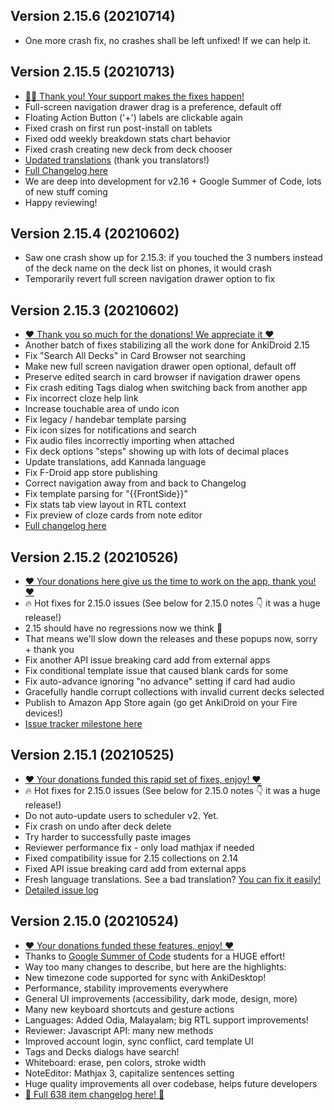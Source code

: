 ## Version 2.15.6 (20210714)
* One more crash fix, no crashes shall be left unfixed! If we can help it.

## Version 2.15.5 (20210713)
* [🤜🤛 Thank you! Your support makes the fixes happen!](https://opencollective.com/ankidroid)
* Full-screen navigation drawer drag is a preference, default off
* Floating Action Button ('+') labels are clickable again
* Fixed crash on first run post-install on tablets
* Fixed odd weekly breakdown stats chart behavior
* Fixed crash creating new deck from deck chooser
* [Updated translations](https://crowdin.com/project/ankidroid) (thank you translators!)
* [Full Changelog here](https://github.com/ankidroid/Anki-Android/milestone/47?closed=1)
* We are deep into development for v2.16 + Google Summer of Code, lots of new stuff coming
* Happy reviewing!

## Version 2.15.4 (20210602)
* Saw one crash show up for 2.15.3: if you touched the 3 numbers
  instead of the deck name on the deck list on phones, it would crash
* Temporarily revert full screen navigation drawer option to fix

## Version 2.15.3 (20210602)
* [❤️  Thank you so much for the donations! We appreciate it ❤️](https://opencollective.com/ankidroid)
* Another batch of fixes stabilizing all the work done for AnkiDroid 2.15
* Fix "Search All Decks" in Card Browser not searching
* Make new full screen navigation drawer open optional, default off
* Preserve edited search in card browser if navigation drawer opens
* Fix crash editing Tags dialog when switching back from another app
* Fix incorrect cloze help link
* Increase touchable area of undo icon
* Fix legacy / handebar template parsing
* Fix icon sizes for notifications and search
* Fix audio files incorrectly importing when attached
* Fix deck options "steps" showing up with lots of decimal places
* Update translations, add Kannada language
* Fix F-Droid app store publishing
* Correct navigation away from and back to Changelog
* Fix template parsing for "{{FrontSide}}"
* Fix stats tab view layout in RTL context
* Fix preview of cloze cards from note editor 
* [Full changelog here](https://github.com/ankidroid/Anki-Android/milestone/45?closed=1)


## Version 2.15.2 (20210526)
* [❤️  Your donations here give us the time to work on the app, thank you! ❤️](https://opencollective.com/ankidroid)
* 🔥 Hot fixes for 2.15.0 issues (See below for 2.15.0 notes 👇 it was a huge release!)
* 2.15 should have no regressions now we think 🤞 
* That means we'll slow down the releases and these popups now, sorry + thank you 
* Fix another API issue breaking card add from external apps
* Fix conditional template issue that caused blank cards for some
* Fix auto-advance ignoring "no advance" setting if card had audio
* Gracefully handle corrupt collections with invalid current decks selected
* Publish to Amazon App Store again (go get AnkiDroid on your Fire devices!)
* [Issue tracker milestone here](https://github.com/ankidroid/Anki-Android/milestone/44?closed=1)


## Version 2.15.1 (20210525)
* [❤️ Your donations funded this rapid set of fixes, enjoy! ❤️](https://opencollective.com/ankidroid)
* 🔥 Hot fixes for 2.15.0 issues (See below for 2.15.0 notes 👇 it was a huge release!)
* Do not auto-update users to scheduler v2. Yet.
* Fix crash on undo after deck delete
* Try harder to successfully paste images
* Reviewer performance fix - only load mathjax if needed
* Fixed compatibility issue for 2.15 collections on 2.14
* Fixed API issue breaking card add from external apps
* Fresh language translations. See a bad translation? [You can fix it easily!](https://crowdin.com/project/ankidroid)
* [Detailed issue log](https://github.com/ankidroid/Anki-Android/milestone/43?closed=1)

## Version 2.15.0 (20210524)
* [❤️ Your donations funded these features, enjoy! ❤️](https://opencollective.com/ankidroid)
* Thanks to [Google Summer of Code](https://github.com/ankidroid/Anki-Android/wiki/Google-Summer-of-Code-2021) students for a HUGE effort!
* Way too many changes to describe, but here are the highlights:
* New timezone code supported for sync with AnkiDesktop!
* Performance, stability improvements everywhere
* General UI improvements (accessibility, dark mode, design, more)
* Many new keyboard shortcuts and gesture actions
* Languages: Added Odia, Malayalam; big RTL support improvements!
* Reviewer: Javascript API: many new methods
* Improved account login, sync conflict, card template UI
* Tags and Decks dialogs have search!
* Whiteboard: erase, pen colors, stroke width
* NoteEditor: Mathjax 3, capitalize sentences setting
* Huge quality improvements all over codebase, helps future developers
* [🚧 Full 638 item changelog here! 🚧](https://github.com/ankidroid/Anki-Android/milestone/37?closed=1)
